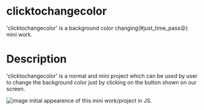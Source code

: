 # clicktochangecolor
'clicktochangecolor' is  a background color changing(#just_time_pass😜) mini work.
# Description
'clicktochangecolor' is a normal and mini project which can be used by user to change the background color just by clicking on the button shown on our screen.

![image](https://github.com/vaibhavvatsbhartiya/clicktochangecolor/assets/76244950/33948bdc-84a5-49ea-aa16-1cb1cc4ba5c3)
initial appearence of this mini work/project in JS.
